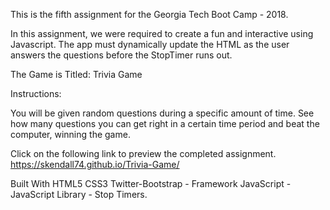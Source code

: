 This is the fifth assignment for the Georgia Tech Boot Camp - 2018.

In this assignment, we were required to create a fun and interactive using Javascript. The app must dynamically update the HTML as the user answers the questions before the StopTimer runs out.  

The Game is Titled: Trivia Game

Instructions:

You will be given random questions during a specific amount of time.  See how many questions you can get right in a certain time period and beat the computer, winning the game. 

Click on the following link to preview the completed assignment. https://skendall74.github.io/Trivia-Game/

Built With HTML5 CSS3 Twitter-Bootstrap - Framework JavaScript - JavaScript Library - Stop Timers.
